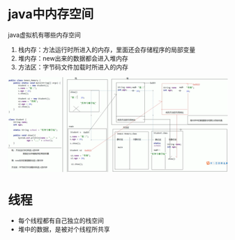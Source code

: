 # java中内存空间

java虚拟机有哪些内存空间
1. 栈内存：方法运行时所进入的内存，里面还会存储程序的局部变量
2. 堆内存：new出来的数据都会进入堆内存
3. 方法区：字节码文件加载时所进入的内存

![img.png](img.png)

# 线程

* 每个线程都有自己独立的栈空间
* 堆中的数据，是被对个线程所共享
